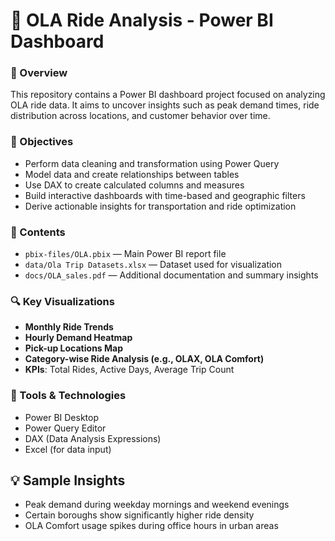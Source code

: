 # 🚖 OLA Ride Analysis - Power BI Dashboard

### 📌 Overview
This repository contains a Power BI dashboard project focused on analyzing OLA ride data. It aims to uncover insights such as peak demand times, ride distribution across locations, and customer behavior over time.

### 🎯 Objectives
- Perform data cleaning and transformation using Power Query
- Model data and create relationships between tables
- Use DAX to create calculated columns and measures
- Build interactive dashboards with time-based and geographic filters
- Derive actionable insights for transportation and ride optimization

### 📁 Contents
- `pbix-files/OLA.pbix` — Main Power BI report file
- `data/Ola Trip Datasets.xlsx` — Dataset used for visualization
- `docs/OLA_sales.pdf` — Additional documentation and summary insights

### 🔍 Key Visualizations
- **Monthly Ride Trends**
- **Hourly Demand Heatmap**
- **Pick-up Locations Map**
- **Category-wise Ride Analysis (e.g., OLAX, OLA Comfort)**
- **KPIs**: Total Rides, Active Days, Average Trip Count

### 🧰 Tools & Technologies
- Power BI Desktop
- Power Query Editor
- DAX (Data Analysis Expressions)
- Excel (for data input)

## 💡 Sample Insights
- Peak demand during weekday mornings and weekend evenings
- Certain boroughs show significantly higher ride density
- OLA Comfort usage spikes during office hours in urban areas


